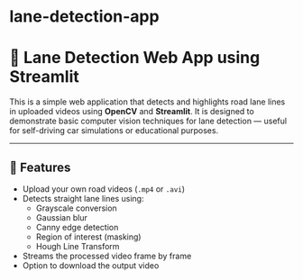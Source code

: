 # lane-detection-app

# 🚗 Lane Detection Web App using Streamlit

This is a simple web application that detects and highlights road lane lines in uploaded videos using **OpenCV** and **Streamlit**. It is designed to demonstrate basic computer vision techniques for lane detection — useful for self-driving car simulations or educational purposes.

---

## 📸 Features

- Upload your own road videos (`.mp4` or `.avi`)
- Detects straight lane lines using:
  - Grayscale conversion
  - Gaussian blur
  - Canny edge detection
  - Region of interest (masking)
  - Hough Line Transform
- Streams the processed video frame by frame
- Option to download the output video
